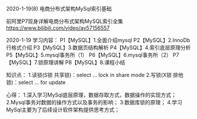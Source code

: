2020-1-19(8) 电商分布式架构MySql索引基础

前阿里P7现身详解电商分布式架构MySQL索引全集
https://www.bilibili.com/video/av57156557

2020-1-19
学习内容：
P1【MySQL】1.全面介绍mysql
P2【MySQL】2.InnoDb行格式介绍
P3【MySQL】3.数据页结构解析
P4【MySQL】4.索引底层原理分析
P5【MySQL】5.mysql事务所（1）
P6【MySQL】6.mysql事务所（2）
P7【MySQL】7.锁原理讲解
P8【MySQL】8.课程小结

知识点：
1.读锁(S锁 共享锁)：select ... lock in share mode
2.写锁(X锁 排他锁)：select ... for update


心得：
1.深入学习MySql底层原理，数据存取方式，数据操作的实现方式；
2.Mysql事务对数据的操作方式以及事务的影响；
3.数据库锁的原理；
4.学习MySql主要为了后续设计软件架构提供思考方式；